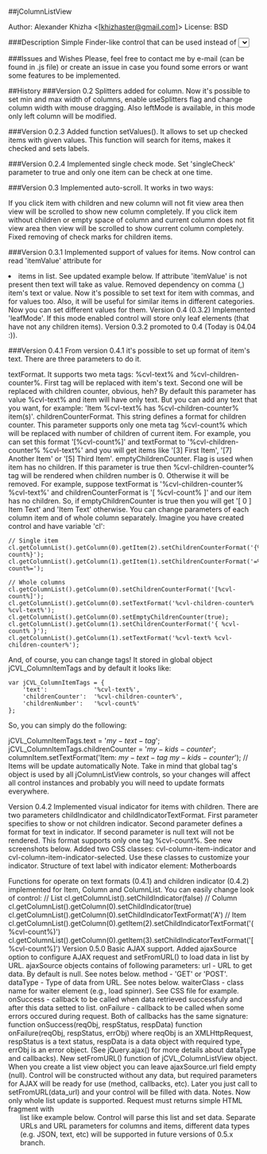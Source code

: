 ##jColumnListView

Author:  Alexander Khizha <[khizhaster@gmail.com]>
License: BSD

###Description
Simple Finder-like control that can be used instead of <select> to display hierarchical data in columns view. Supports multiselect, separate selecting and checking for items and has labels area to display selected items. Creates an <input> element for each checked item, so you can grab an array of elements on the server. Uses a separate CSS with class names prefixed with 'cvl-'.

###Issues and Wishes
Please, feel free to contact me by e-mail (can be found in .js file) or create an issue in case you found some errors or want some features to be implemented.

##History
###Version 0.2
Splitters added for column. Now it's possible to set min and max width of columns, enable useSplitters flag and change column width with mouse dragging. Also leftMode is available, in this mode only left column will be modified.

###Version 0.2.3
Added function setValues(). It allows to set up checked items with given values. This function will search for items, makes it checked and sets labels.

###Version 0.2.4
Implemented single check mode. Set 'singleCheck' parameter to true and only one item can be check at one time.

###Version 0.3
Implemented auto-scroll. It works in two ways:

If you click item with children and new column will not fit view area then view will be scrolled to show new column completely.
If you click item without children or empty space of column and current column does not fit view area then view will be scrolled to show current column completely.
Fixed removing of check marks for children items.

###Version 0.3.1
Implemented support of values for items. Now control can read 'itemValue' attribute for <li> items in list. See updated example below. If attribute 'itemValue' is not present then text will take as value.
Removed dependency on comma (,) item's text or value. Now it's possible to set text for item with commas, and for values too. Also, it will be useful for similar items in different categories. Now you can set different values for them.
Version 0.4 (0.3.2)
Implemented 'leafMode'. If this mode enabled control will store only leaf elements (that have not any children items). Version 0.3.2 promoted to 0.4 (Today is 04.04 :)).

###Version 0.4.1
From version 0.4.1 it's possible to set up format of item's text. There are three parameters to do it.

textFormat. It supports two meta tags: %cvl-text% and %cvl-children-counter%. First tag will be replaced with item's text. Second one will be replaced with children counter, obvious, heh? By default this parameter has value %cvl-text% and item will have only text. But you can add any text that you want, for example: 'Item %cvl-text% has %cvl-children-counter% item(s)'.
childrenCounterFormat. This string defines a format for children counter. This parameter supports only one meta tag %cvl-count% which will be replaced with number of children of current item. For example, you can set this format '[%cvl-count%]' and textFormat to '%cvl-children-counter% %cvl-text%' and you will get items like '[3] First Item', '[7] Another Item' or '[5] Third Item'.
emptyChildrenCounter. Flag is used when item has no children. If this parameter is true then %cvl-children-counter% tag will be rendered when children number is 0. Otherwise it will be removed. For example, suppose textFormat is '%cvl-children-counter% %cvl-text%' and childrenCounterFormat is '[ %cvl-count% ]' and our item has no children. So, if emptyChildrenCounter is true then you will get '[ 0 ] Item Text' and 'Item Text' otherwise.
You can change parameters of each column item and of whole column separately. Imagine you have created control and have variable 'cl':

```
// Single item
cl.getColumnList().getColumn(0).getItem(2).setChildrenCounterFormat('{%cvl-count%}');
cl.getColumnList().getColumn(1).getItem(1).setChildrenCounterFormat('=%cvl-count%=');

// Whole columns
cl.getColumnList().getColumn(0).setChildrenCounterFormat('[%cvl-count%]');
cl.getColumnList().getColumn(0).setTextFormat('%cvl-children-counter% %cvl-text%');
cl.getColumnList().getColumn(0).setEmptyChildrenCounter(true);
cl.getColumnList().getColumn(1).setChildrenCounterFormat('{ %cvl-count% }');
cl.getColumnList().getColumn(1).setTextFormat('%cvl-text% %cvl-children-counter%');
```
And, of course, you can change tags! It stored in global object jCVL_ColumnItemTags and by default it looks like:
```
var jCVL_ColumnItemTags = {
    'text':             '%cvl-text%',
    'childrenCounter':  '%cvl-children-counter%',
    'childrenNumber':   '%cvl-count%'
};
```
So, you can simply do the following:

jCVL_ColumnItemTags.text = '$my-text-tag$';
jCVL_ColumnItemTags.childrenCounter = '$my-kids-counter$';
columnItem.setTextFormat('Item: $my-text-tag$ $my-kids-counter$');
// Items will be update automatically
Note. Take in mind that global tag's object is used by all jColumnListView controls, so your changes will affect all control instances and probably you will need to update formats everywhere.

Version 0.4.2
Implemented visual indicator for items with children. There are two parameters childIndicator and childIndicatorTextFormat. First parameter specifies to show or not children indicator. Second parameter defines a format for text in indicator. If second parameter is null text will not be rendered. This format supports only one tag %cvl-count%. See new screenshots below.
Added two CSS classes: cvl-column-item-indicator and cvl-column-item-indicator-selected. Use these classes to customize your indicator. Structure of text label with indicator element:
<span class="cvl-column-item-label">
    <span>Motherboards</span>
    <div class="cvl-column-item-indicator"></div>
</span>
Functions for operate on text formats (0.4.1) and children indicator (0.4.2) implemented for Item, Column and ColumnList. You can easily change look of control:
// List
cl.getColumnList().setChildIndicator(false)
// Column
cl.getColumnList().getColumn(0).setChildIndicator(true)
cl.getColumnList().getColumn(0).setChildIndicatorTextFormat('A')
// Item
cl.getColumnList().getColumn(0).getItem(2).setChildIndicatorTextFormat('(%cvl-count%)')
cl.getColumnList().getColumn(0).getItem(3).setChildIndicatorTextFormat('[%cvl-count%]')
Version 0.5.0
Basic AJAX support. Added ajaxSource option to configure AJAX request and setFromURL() to load data in list by URL. ajaxSource objects contains of following parameters:
url - URL to get data. By default is null. See notes below.
method - 'GET' or 'POST'.
dataType - Type of data from URL. See notes below.
waiterClass - class name for waiter element (e.g., load spinner). See CSS file for example.
onSuccess - callback to be called when data retrieved successfuly and after this data setted to list.
onFailure - callback to be called when some errors occured during request.
Both of callbacks has the same signature:
  function onSuccess(reqObj, respStatus, respData)
  function onFailure(reqObj, respStatus, errObj)
where reqObj is an XMLHttpRequest, respStatus is a text status, respData is a data object with required type, errObj is an error object. (See jQuery.ajax() for more details about dataType and callbacks).
New setFromURL() function of jCVL_ColumnListView object. When you create a list view object you can leave ajaxSource.url field empty (null). Control will be constructed without any data, but required parameters for AJAX will be ready for use (method, callbacks, etc). Later you just call to setFromURL(data_url) and your control will be filled with data.
Notes. Now only whole list update is supported. Request must returns simple HTML fragment with <UL> list like example below. Control will parse this list and set data. Separate URLs and URL parameters for columns and items, different data types (e.g. JSON, text, etc) will be supported in future versions of 0.5.x branch.


